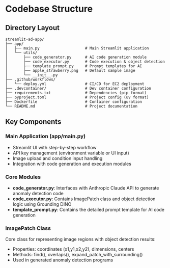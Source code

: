 # Codebase Structure

## Directory Layout
```
streamlit-ad-app/
├── app/
│   ├── main.py                    # Main Streamlit application
│   └── utils/
│       ├── code_generator.py      # AI code generation module
│       ├── code_executor.py       # Code execution & object detection
│       ├── template_prompt.py     # Prompt templates for AI
│       ├── apple_strawberry.png   # Default sample image
│       └── __init__.py
├── .github/workflows/
│   └── deploy.yml                 # CI/CD for EC2 deployment
├── .devcontainer/                 # Dev container configuration
├── requirements.txt               # Dependencies (pip format)
├── pyproject.toml                 # Project config (uv format)
├── Dockerfile                     # Container configuration
└── README.md                      # Project documentation
```

## Key Components

### Main Application (app/main.py)
- Streamlit UI with step-by-step workflow
- API key management (environment variable or UI input)
- Image upload and condition input handling
- Integration with code generation and execution modules

### Core Modules
- **code_generator.py**: Interfaces with Anthropic Claude API to generate anomaly detection code
- **code_executor.py**: Contains ImagePatch class and object detection logic using Grounding DINO
- **template_prompt.py**: Contains the detailed prompt template for AI code generation

### ImagePatch Class
Core class for representing image regions with object detection results:
- Properties: coordinates (x1,y1,x2,y2), dimensions, centers
- Methods: find(), overlaps(), expand_patch_with_surrounding()
- Used in generated anomaly detection programs
